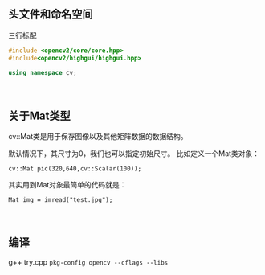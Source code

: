 ## 头文件和命名空间

三行标配

``` C++
#include <opencv2/core/core.hpp>
#include<opencv2/highgui/highgui.hpp>
 
using namespace cv;
```

<br>

## 关于Mat类型

cv::Mat类是用于保存图像以及其他矩阵数据的数据结构。

默认情况下，其尺寸为0，我们也可以指定初始尺寸。
比如定义一个Mat类对象：

``` 
cv::Mat pic(320,640,cv::Scalar(100));
```

其实用到Mat对象最简单的代码就是：
```
Mat img = imread("test.jpg");
```

<br>

## 编译

g++ try.cpp `pkg-config opencv --cflags --libs`
